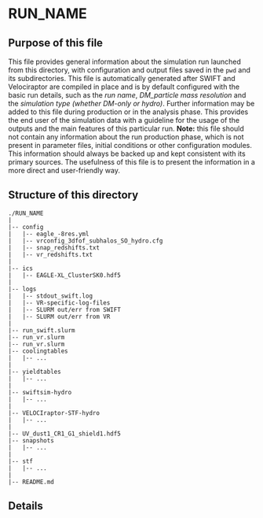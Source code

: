 RUN_NAME
==========

Purpose of this file
------------
This file provides general information about the simulation run launched from this directory,
with configuration and output files saved in the ```pwd``` and its subdirectories.
This file is automatically generated after SWIFT and Velociraptor are compiled in place and
is by default configured with the basic run details, such as the *run name*, *DM_particle mass 
resolution* and the *simulation type (whether DM-only or hydro)*.
Further information may be added to this file during production or in the analysis phase.
This provides the end user of the simulation data with a guideline for the usage of the outputs
and the main features of this particular run.
**Note:** this file should not contain any information about the run production phase, which is
not present in parameter files, initial conditions or other configuration modules. This information
should always be backed up and kept consistent with its primary sources. The usefulness of this
file is to present the information in a more direct and user-friendly way.

Structure of this directory
------------
```commandline
./RUN_NAME
|
|-- config
|   |-- eagle_-8res.yml
|   |-- vrconfig_3dfof_subhalos_SO_hydro.cfg
|   |-- snap_redshifts.txt
|   |-- vr_redshifts.txt
|
|-- ics
|   |-- EAGLE-XL_ClusterSK0.hdf5
|
|-- logs
|   |-- stdout_swift.log
|   |-- VR-specific-log-files
|   |-- SLURM out/err from SWIFT
|   |-- SLURM out/err from VR
|
|-- run_swift.slurm
|-- run_vr.slurm
|-- run_vr.slurm
|-- coolingtables
|   |-- ...
|
|-- yieldtables
|   |-- ...
|
|-- swiftsim-hydro
|   |-- ...
|
|-- VELOCIraptor-STF-hydro
|   |-- ...
|
|-- UV_dust1_CR1_G1_shield1.hdf5
|-- snapshots
|   |-- ...
|
|-- stf
|   |-- ...
|
|-- README.md
```

Details
------------